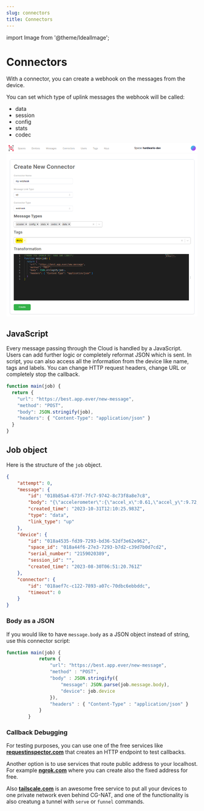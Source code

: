 ```yaml
---
slug: connectors
title: Connectors
---
```

import Image from '@theme/IdealImage';

# Connectors

With a connector, you can create a webhook on the messages from the device.

You can set which type of uplink messages the webhook will be called:
- data
- session
- config
- stats
- codec

![](connector-new.png)

## JavaScript

Every message passing through the Cloud is handled by a JavaScript. Users can add further logic or completely reformat JSON which is sent. In script, you can also access all the information from the device like name, tags and labels. You can change HTTP request headers, change URL or completely stop the callback.

```js
function main(job) {
  return {
    "url": "https://best.app.ever/new-message",
    "method": "POST",
    "body": JSON.stringify(job),
    "headers": { "Content-Type": "application/json" }
  }
}
```

## Job object

Here is the structure of the `job` object.

```json
{
    "attempt": 0,
    "message": {
        "id": "018b85a4-673f-7fc7-9742-8c73f8a8e7c8",
        "body": "{\"accelerometer\":{\"accel_x\":0.61,\"accel_y\":9.72,\"accel_z\":0.07,\"orientation\":3},\"battery\":{\"current_load\":26,\"voltage_load\":2.65,\"voltage_rest\":2.8},\"frame\":{\"protocol\":3,\"sequence\":3,\"timestamp\":1698754222},\"network\":{\"parameter\":{\"band\":20,\"cid\":658209,\"earfcn\":6447,\"ecl\":0,\"eest\":7,\"plmn\":23003,\"rsrp\":-91,\"rsrq\":-5,\"snr\":10}},\"state\":{\"uptime\":86461},\"thermometer\":{\"temperature\":21.37}}",
        "created_time": "2023-10-31T12:10:25.983Z",
        "type": "data",
        "link_type": "up"
    },
    "device": {
        "id": "018a4535-fd39-7293-bd36-52df3e62e962",
        "space_id": "018a44f6-27e3-7293-b7d2-c39d7b0d7cd2",
        "serial_number": "2159020389",
        "session_id": "",
        "created_time": "2023-08-30T06:51:20.761Z"
    },
    "connector": {
        "id": "018aef7c-c122-7893-a07c-70dbc6ebbddc",
        "timeout": 0
    }
}
```

### Body as a JSON

If you would like to have `message.body` as a JSON object instead of string, use this connector script:

```js
function main(job) {
			return {
				"url": "https://best.app.ever/new-message",
				"method" : "POST",
				"body" : JSON.stringify({
					"message": JSON.parse(job.message.body),
					"device": job.device
				}),
				"headers" : { "Content-Type" : "application/json" }
			}
		}
```

### Callback Debugging

For testing purposes, you can use one of the free services like [**requestinspector.com**](https://requestinspector.com/) that creates an HTTP endpoint to test callbacks.

Another option is to use services that route public address to your localhost. For example [**ngrok.com**](https://ngrok.com/) where you can create also the fixed address for free.

Also [**tailscale.com**](https://tailscale.com/) is an awesome free service to put all your devices to one private network even behind CG-NAT,
and one of the functionality is also creatung a tunnel with `serve` or `funnel` commands.
